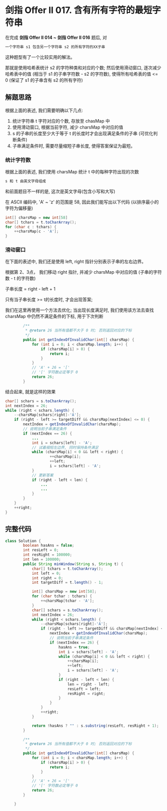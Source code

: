 # 剑指 Offer II 017. 含有所有字符的最短字符串



在完成 **剑指 Offer II 014 ~ 剑指 Offer II 016** 题后, 对

```tex
一个字符串 s1 包含另一个字符串 s2 的所有字符的XX子串
```

这种题型有了一个比较实用的解法。

那就是使用哈希表统计 s2 的字符种类和对应的个数; 然后使用滑动窗口, 逐次减少哈希表中的值 (相当于 s1 的子串字符数 - s2 的字符数), 使得所有哈希表的值 <= 0 (保证了 s1 的子串含有 s2 的所有字符)



## 解题思路

根据上面的表述, 我们需要明确以下几点:

1. 统计字符串 t 字符对应的个数, 存放至 chasMap 中
2. 使用滑动窗口, 根据当前字符, 减少 charsMap 中对应的值
3. s 的子串的长度至少大于等于 t 的长度时才会出现满足条件的子串 (可优化判断条件)
4. 子串满足条件时,   需要尽量缩短子串长度, 使得答案保证为最短。



### 统计字符数

根据上面的表述, 我们使用 charsMap 统计 t 中的每种字符出现的次数

```tex
s 和 t 由英文字母组成
```

和前面题目不一样的是, 这次是英文字母(包含小写和大写)

在 ASCII 编码中, 'A' ~ 'z' 的范围是 58, 因此我们能写出以下代码 (以排序最小的字符为偏移量)

```java
int[] charsMap = new int[58]
char[] tchars = t.toCharArray();
for (char c : tchars) {
    ++charsMap[c - 'A'];
}
```



### 滑动窗口

在下面的表述中, 我们还是使用 left, right 指针分别表示子串的左右边界。

根据第 2、3点， 我们移动 right 指针, 并减少 charsMap 中对应的值 (子串的字符数 - t 的字符数)

子串长度 = right - left + 1

只有当子串长度 >= t的长度时, 才会出现答案;

我们在这里再使用一个方法去优化; 当出现长度满足时, 我们使用该方法去查找 charsMap 中仍然不满足条件的下标, 用于下次判断

```java
		/**
		 * @return 26 当所有值都不大于 0 时; 否则返回对应的下标
		 */
		public int getIndexOfInvalidChar(int[] charsMap) {
			for (int i = 0; i < charsMap.length; i++) {
				if (charsMap[i] > 0) {
					return i;
				}
			}
			// 'A' + 26 = '['
			// '[' 字符数必定等于 0
			return 26;
		}
```

结合起来, 就是这样的效果

```java
char[] schars = s.toCharArray();
int nextIndex = 26;
while (right < schars.length) {
	--charsMap[schars[right]-'A'];
	if (right - left >= targetDiff && charsMap[nextIndex] <= 0) {
		nextIndex = getIndexOfInvalidChar(charsMap);
		// 说明当前子串满足条件
		if (nextIndex == 26) {
			...
			int i = schars[left] - 'A';
            // 试着缩短左边界, 同时保持条件满足
			while (charsMap[i] < 0 && left < right) {
					++charsMap[i];
					++left;
					i = schars[left] - 'A';
			}
            // 更新答案
			if (right - left < len) {
				...
                ...
			}
		}
	}
	++right;
}
```



## 完整代码

```java
class Solution {
		boolean hasAns = false;
		int resLeft = 0;
		int resRight = 100000;
		int len = 100000;
		public String minWindow(String s, String t) {
			char[] tchars = t.toCharArray();
			int left = 0;
			int right = 0;
			int targetDiff = t.length() - 1;

			int[] charsMap = new int[58];
			for (char tchar : tchars) {
				++charsMap[tchar - 'A'];
			}
			char[] schars = s.toCharArray();
			int nextIndex = 26;
			while (right < schars.length) {
				--charsMap[schars[right]-'A'];
				if (right - left >= targetDiff && charsMap[nextIndex] <= 0) {
					nextIndex = getIndexOfInvalidChar(charsMap);
					// 说明当前子串满足条件
					if (nextIndex == 26) {
						hasAns = true;
						int i = schars[left] - 'A';
						while (charsMap[i] < 0 && left < right) {
							++charsMap[i];
							++left;
							i = schars[left] - 'A';
						}
						if (right - left < len) {
							len = right - left;
							resLeft = left;
							resRight = right;
						}
					}
				}
				++right;
			}

			return !hasAns ? "" : s.substring(resLeft, resRight + 1);
		}

		/**
		 * @return 26 当所有值都不大于 0 时; 否则返回对应的下标
		 */
		public int getIndexOfInvalidChar(int[] charsMap) {
			for (int i = 0; i < charsMap.length; i++) {
				if (charsMap[i] > 0) {
					return i;
				}
			}
			// 'A' + 26 = '['
			// '[' 字符数必定等于 0
			return 26;
		}

	}
```





